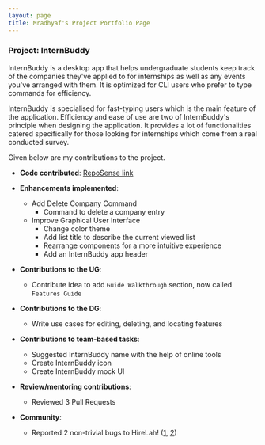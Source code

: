 ```yaml
---
layout: page
title: Mradhyaf's Project Portfolio Page
---
```


### Project: InternBuddy

InternBuddy is a desktop app that helps undergraduate students keep track of the companies they've
applied to for internships as well as any events you've arranged with them. It is optimized for
CLI users who prefer to type commands for efficiency.

InternBuddy is specialised for fast-typing users which is the main feature of the application. Efficiency and ease of use are two of InternBuddy's principle when
designing the application. It provides a lot of functionalities catered specifically for those looking for internships
which come from a real conducted survey.

Given below are my contributions to the project.

* **Code contributed**: [RepoSense link]()

* **Enhancements implemented**:
  * Add Delete Company Command
    * Command to delete a company entry
  * Improve Graphical User Interface
    * Change color theme
    * Add list title to describe the current viewed list
    * Rearrange components for a more intuitive experience
    * Add an InternBuddy app header

* **Contributions to the UG**:
  * Contribute idea to add `Guide Walkthrough` section, now called `Features Guide`

* **Contributions to the DG**:
  * Write use cases for editing, deleting, and locating features

* **Contributions to team-based tasks**:
  * Suggested InternBuddy name with the help of online tools
  * Create InternBuddy icon
  * Create InternBuddy mock UI

* **Review/mentoring contributions**:
  * Reviewed 3 Pull Requests

* **Community**:
  * Reported 2 non-trivial bugs to HireLah! ([1](https://github.com/AY2122S2-CS2103-W17-4/tp/issues/250), [2](https://github.com/AY2122S2-CS2103-W17-4/tp/issues/242))
